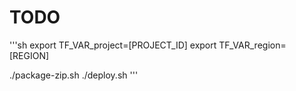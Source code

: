 # TODO

'''sh
export TF_VAR_project=[PROJECT_ID]
export TF_VAR_region=[REGION]

./package-zip.sh
./deploy.sh
'''

